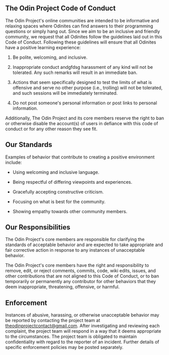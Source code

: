 ## The Odin Project Code of Conduct

The Odin Project's online communities are intended to be informative and relaxing spaces where Odinites can find answers to their programming questions or simply hang out.  Since we aim to be an inclusive and friendly community, we request that all Odinites follow the guidelines laid out in this Code of Conduct.  Following these guidelines will ensure that all Odinites have a positive learning experience:

1. Be polite, welcoming, and inclusive.

2. Inappropriate conduct andgfdsg harassment of any kind will not be tolerated. Any such remarks will result in an immediate ban.

3. Actions that seem specifically designed to test the limits of what is offensive and serve no other purpose (i.e., trolling) will not be tolerated, and such sessions will be immediately terminated.

4. Do not post someone's personal information or post links to personal information.

Additionally, The Odin Project and its core members reserve the right to ban or otherwise disable the account(s) of users in defiance with this code of conduct or for any other reason they see fit.

## Our Standards

Examples of behavior that contribute to creating a positive environment include:

  * Using welcoming and inclusive language.

  * Being respectful of differing viewpoints and experiences.

  * Gracefully accepting constructive criticism.

  * Focusing on what is best for the community.

  * Showing empathy towards other community members.

## Our Responsibilities

The Odin Project's core members are responsible for clarifying the standards of acceptable behavior and are expected to take appropriate and fair corrective action in response to any instances of unacceptable behavior.

The Odin Project's core members have the right and responsibility to remove, edit, or reject comments, commits, code, wiki edits, issues, and other contributions that are not aligned to this Code of Conduct, or to ban temporarily or permanently any contributor for other behaviors that they deem inappropriate, threatening, offensive, or harmful.

## Enforcement

Instances of abusive, harassing, or otherwise unacceptable behavior may be reported by contacting the project team at <a href="mailto:theodinprojectcontact@gmail.com.com">theodinprojectcontact@gmail.com</a>. After investigating and reviewing each complaint, the project team will respond in a way that it deems appropriate to the circumstances. The project team is obligated to maintain confidentiality with regard to the reporter of an incident. Further details of specific enforcement policies may be posted separately.
